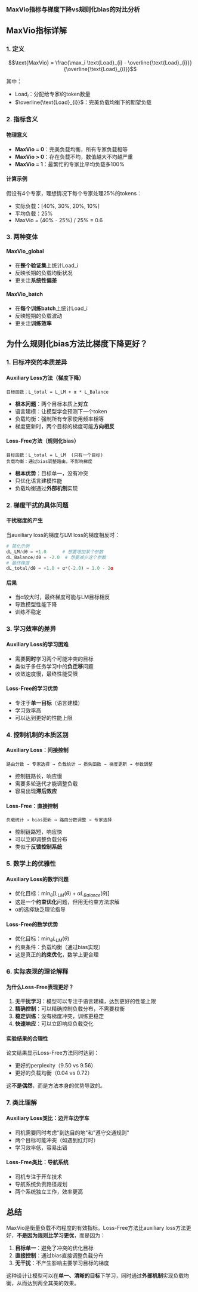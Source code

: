 ### MaxVio指标与梯度下降vs规则化bias的对比分析

## MaxVio指标详解

### 1. 定义
$$\text{MaxVio} = \frac{\max_i \text{Load}_{i} - \overline{\text{Load}_{i}}}{\overline{\text{Load}_{i}}}$$

其中：
- $\text{Load}_{i}$：分配给专家$i$的token数量
- $\overline{\text{Load}_{i}}$：完美负载均衡下的期望负载

### 2. 指标含义

#### 物理意义
- **MaxVio = 0**：完美负载均衡，所有专家负载相等
- **MaxVio > 0**：存在负载不均，数值越大不均越严重
- **MaxVio = 1**：最繁忙的专家比平均负载多100%

#### 计算示例
假设有4个专家，理想情况下每个专家处理25%的tokens：
- 实际负载：[40%, 30%, 20%, 10%]
- 平均负载：25%
- MaxVio = (40% - 25%) / 25% = 0.6

### 3. 两种变体

#### MaxVio_global
- 在**整个验证集**上统计Load_i
- 反映长期的负载均衡状况
- 更关注**系统性偏差**

#### MaxVio_batch
- 在**每个训练batch**上统计Load_i
- 反映短期的负载波动
- 更关注**训练效率**

## 为什么规则化bias方法比梯度下降更好？

### 1. 目标冲突的本质差异

#### Auxiliary Loss方法（梯度下降）
```
目标函数：L_total = L_LM + α * L_Balance
```
- **根本问题**：两个目标本质上**对立**
- 语言建模：让模型学会预测下一个token
- 负载均衡：强制所有专家使用频率相等
- 梯度更新时，两个目标的梯度可能**方向相反**

#### Loss-Free方法（规则化bias）
```
目标函数：L_total = L_LM  (只有一个目标)
负载均衡：通过bias调整路由，不影响梯度
```
- **根本优势**：目标单一，没有冲突
- 只优化语言建模性能
- 负载均衡通过**外部机制**实现

### 2. 梯度干扰的具体问题

#### 干扰梯度的产生
当auxiliary loss的梯度与LM loss的梯度相反时：
```python
# 简化示例
dL_LM/dθ = +1.0      # 想要增加某个参数
dL_Balance/dθ = -2.0  # 想要减少这个参数
# 最终梯度
dL_total/dθ = +1.0 + α*(-2.0) = 1.0 - 2α
```

#### 后果
- 当α较大时，最终梯度可能与LM目标相反
- 导致模型性能下降
- 训练不稳定

### 3. 学习效率的差异

#### Auxiliary Loss的学习困难
- 需要**同时**学习两个可能冲突的目标
- 类似于多任务学习中的**负迁移**问题
- 收敛速度慢，最终性能受限

#### Loss-Free的学习优势
- 专注于**单一目标**（语言建模）
- 学习效率高
- 可以达到更好的性能上限

### 4. 控制机制的本质区别

#### Auxiliary Loss：间接控制
```
路由分数 → 专家选择 → 负载统计 → 损失函数 → 梯度更新 → 参数调整
```
- 控制链路长，响应慢
- 需要多轮迭代才能调整负载
- 容易出现**滞后效应**

#### Loss-Free：直接控制
```
负载统计 → bias更新 → 路由分数调整 → 专家选择
```
- 控制链路短，响应快
- 可以立即调整负载分布
- 类似于**反馈控制系统**

### 5. 数学上的优雅性

#### Auxiliary Loss的数学问题
- 优化目标：$\min_θ [L_{LM}(θ) + αL_{Balance}(θ)]$
- 这是一个**约束优化**问题，但用无约束方法求解
- α的选择缺乏理论指导

#### Loss-Free的数学优势
- 优化目标：$\min_θ L_{LM}(θ)$
- 约束条件：负载均衡（通过bias实现）
- 这是真正的**约束优化**，数学上更合理

### 6. 实际表现的理论解释

#### 为什么Loss-Free表现更好？

1. **无干扰学习**：模型可以专注于语言建模，达到更好的性能上限
2. **精确控制**：可以精确控制负载分布，不需要权衡
3. **稳定训练**：没有梯度冲突，训练更稳定
4. **快速响应**：可以立即响应负载变化

#### 实验结果的合理性
论文结果显示Loss-Free方法同时达到：
- 更好的perplexity（9.50 vs 9.56）
- 更好的负载均衡（0.04 vs 0.72）

这**不是偶然**，而是方法本身的优势导致的。

### 7. 类比理解

#### Auxiliary Loss类比：边开车边学车
- 司机需要同时考虑"到达目的地"和"遵守交通规则"
- 两个目标可能冲突（如遇到红灯时）
- 学习效率低，容易出错

#### Loss-Free类比：导航系统
- 司机专注于开车技术
- 导航系统负责路径规划
- 两个系统独立工作，效率更高

## 总结

MaxVio是衡量负载不均程度的有效指标。Loss-Free方法比auxiliary loss方法更好，**不是因为规则比学习更优**，而是因为：

1. **目标单一**：避免了冲突的优化目标
2. **直接控制**：通过bias直接调整负载分布
3. **无干扰**：不产生影响主要学习目标的梯度

这种设计让模型可以在**单一、清晰的目标**下学习，同时通过**外部机制**实现负载均衡，从而达到两全其美的效果。